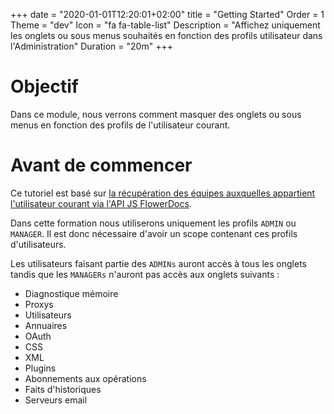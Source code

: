 +++
date = "2020-01-01T12:20:01+02:00"
title = "Getting Started"
Order = 1
Theme = "dev"
Icon = "fa fa-table-list"
Description = "Affichez uniquement les onglets ou sous menus souhaités en fonction des profils utilisateur dans l'Administration"
Duration = "20m" 
+++

# Objectif

Dans ce module, nous verrons comment masquer des onglets ou sous menus en fonction des profils de l'utilisateur courant. 


# Avant de commencer

Ce tutoriel est basé sur [la récupération des équipes auxquelles appartient l'utilisateur courant via l'API JS FlowerDocs](broken-link.md).

Dans cette formation nous utiliserons uniquement les profils `ADMIN` ou `MANAGER`. Il est donc nécessaire d'avoir un scope contenant ces profils d'utilisateurs. 

Les utilisateurs faisant partie des `ADMINs` auront accès à tous les onglets tandis que les `MANAGERs` n'auront pas accès aux onglets suivants : 

* Diagnostique mémoire	
* Proxys
* Utilisateurs 
* Annuaires
* OAuth
* CSS
* XML
* Plugins 
* Abonnements aux opérations  
* Faits d'historiques 		
* Serveurs email 	

